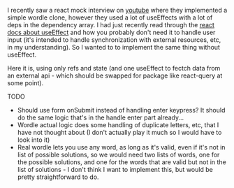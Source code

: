 I recently saw a react mock interview on [youtube](https://www.youtube.com/watch?v=5xf4_Kx7azg) where they implemented a
simple wordle clone, however they used a lot of useEffects with a lot of
deps in the dependency array. I had just recently read through the
[react docs about useEffect](https://react.dev/learn/you-might-not-need-an-effect) and how you probably don't need it to handle user
input (it's intended to handle synchronization with external resources, etc, in
my understanding). So I wanted to to implement the same thing without useEffect.

Here it is, using only refs and state (and one useEffect to fectch data from an
external api - which should be swapped for package like react-query at
some point).

TODO
- Should use form onSubmit instead of handling enter keypress? It should do the
same logic that's in the handle enter part already...
- Wordle actual logic does some handling of duplicate letters, etc, that I have
not thought about (I don't actually play it much so I would have to look into
it)
- Real wordle lets you use any word, as long as it's valid, even if it's not in
list of possible solutions, so we would need two lists of words, one for the
possible solutions, and one for the words that are valid but not in the list of
solutions - I don't think I want to implement this, but would be pretty
straightforward to do.